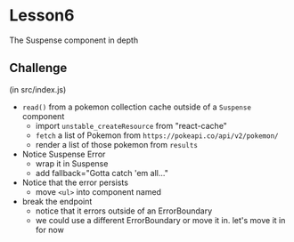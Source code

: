# Lesson6

The Suspense component in depth

## Challenge

(in src/index.js)

- `read()` from a pokemon collection cache outside of a `Suspense` component
  - import `unstable_createResource` from "react-cache"
  - `fetch` a list of Pokemon from `https://pokeapi.co/api/v2/pokemon/`
  - render a list of those pokemon from `results`
- Notice Suspense Error
  - wrap it in Suspense
  - add fallback="Gotta catch 'em all..."
- Notice that the error persists
  - move `<ul>` into component named <PokemonList />
- break the endpoint
  - notice that it errors outside of an ErrorBoundary
  - we could use a different ErrorBoundary or move it in. let's move it in for now
